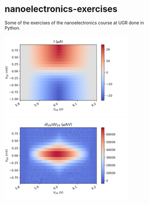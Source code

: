 # nanoelectronics-exercises
Some of the exercises of the nanoelectronics course at UGR done in Python.
<p align="left">
<img src="https://github.com/adruas/nanoelectronics-exercises/blob/main/chapter-5/Escanuela-CG-IntMap-Ej5_1.svg" width="400" />
<img src="https://github.com/adruas/nanoelectronics-exercises/blob/main/chapter-5/Escanuela-CG-CondMap-Ej5_1.svg" width="400" />
</p>
